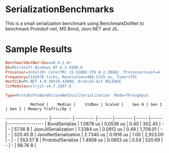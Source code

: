 # SerializationBenchmarks
This is a small serialization benchmark using BenchmarkDotNet to benchmark Protobuf-net, MS Bond, Json.NET and JIL.

# Sample Results

```ini
BenchmarkDotNet-Dev=v0.9.1.0+
OS=Microsoft Windows NT 6.2.9200.0
Processor=Intel(R) Core(TM) i5-5200U CPU @ 2.20GHz, ProcessorCount=4
Frequency=2143478 ticks, Resolution=466.5315 ns, Timer=TSC
HostCLR=MS.NET 4.0.30319.42000, Arch=32-bit RELEASE
JitModules=clrjit-v4.7.1507.0

Type=ProtobufVsBondVsJsonNetVsJilSerialization  Mode=Throughput  

```
               Method |    Median |    StdDev | Scaled |    Gen 0 | Gen 1 | Gen 2 | Memory Traffic/Op |
--------------------- |---------- |---------- |------- |--------- |------ |------ |------------------ |
        BondSerialize | 1.0878 us | 0.0536 us |   0.40 |   302.45 |     - |     - |           57.56 B |
 JsonJilSerialization | 1.3384 us | 0.0912 us |   0.49 | 1,709.01 |     - |     - |          320.45 B |
 JsonNetSerialization | 2.7340 us | 0.1916 us |   1.00 | 2,923.00 |     - |     - |          553.57 B |
    ProtobufSerialize | 1.4808 us | 0.0853 us |   0.54 |   520.69 |     - |     - |           98.76 B |
